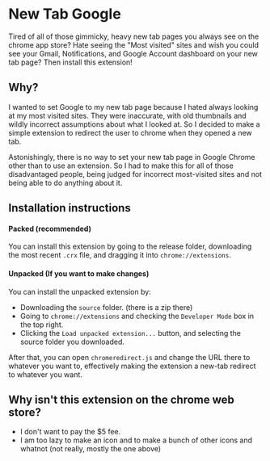 # New Tab Google
Tired of all of those gimmicky, heavy new tab pages you always see on the chrome app store? Hate seeing the "Most visited" sites and wish you could see your Gmail, Notifications, and Google Account dashboard on your new tab page? Then install this extension!
## Why?
I wanted to set Google to my new tab page because I hated always looking at my most visited sites. They were inaccurate, with old thumbnails and wildly incorrect assumptions about what I looked at. So I decided to make a simple extension to redirect the user to chrome when they opened a new tab.

Astonishingly, there is no way to set your new tab page in Google Chrome other than to use an extension. So I had to make this for all of those disadvantaged people, being judged for incorrect most-visited sites and not being able to do anything about it.
## Installation instructions
#### Packed (recommended)
You can install this extension by going to the release folder, downloading the most recent `.crx` file, and dragging it into `chrome://extensions`.
#### Unpacked (If you want to make changes)
You can install the unpacked extension by:
* Downloading the `source` folder. (there is a zip there)
* Going to `chrome://extensions` and checking the `Developer Mode` box in the top right.
* Clicking the `Load unpacked extension...` button, and selecting the source folder you downloaded.

After that, you can open `chromeredirect.js` and change the URL there to whatever you want to, effectively making the extension a new-tab redirect to whatever you want.
## Why isn't this extension on the chrome web store?
* I don't want to pay the $5 fee.
* I am too lazy to make an icon and to make a bunch of other icons and whatnot (not really, mostly the one above)
